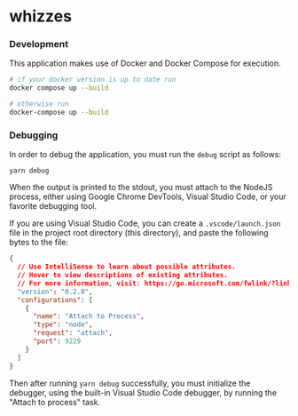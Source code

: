 # whizzes

### Development

This application makes use of Docker and Docker Compose for execution.

```bash
# if your docker version is up to date run
docker compose up --build

# otherwise run
docker-compose up --build
```

### Debugging

In order to debug the application, you must run the `debug` script as follows:

```shell
yarn debug
```

When the output is printed to the stdout, you must attach to the NodeJS process,
either using Google Chrome DevTools, Visual Studio Code, or your favorite debugging
tool.

If you are using Visual Studio Code, you can create a `.vscode/launch.json` file in
the project root directory (this directory), and paste the following bytes to the
file:

```json
{
  // Use IntelliSense to learn about possible attributes.
  // Hover to view descriptions of existing attributes.
  // For more information, visit: https://go.microsoft.com/fwlink/?linkid=830387
  "version": "0.2.0",
  "configurations": [
    {
      "name": "Attach to Process",
      "type": "node",
      "request": "attach",
      "port": 9229
    }
  ]
}
```

Then after running `yarn debug` successfully, you must initialize the debugger,
using the built-in Visual Studio Code debugger, by running the "Attach to process"
task.